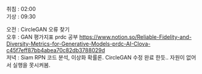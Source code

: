 취침 : 02:00  
기상 : 09:30  
  
오전 : CircleGAN 오류 찾기  
오후 : GAN 평가지표 prdc 공부 https://www.notion.so/Reliable-Fidelity-and-Diversity-Metrics-for-Generative-Models-prdc-AI-Clova-c45f7eff87bb4abea70c82db3788029d  
저녁 : Siam RPN 코드 분석, 이상화 확률론. CircleGAN 수정 완료 한듯.. 자원이 없어서 실행을 못시켜봄.
